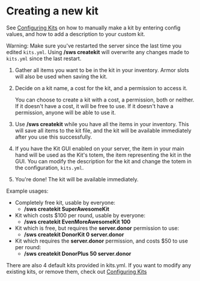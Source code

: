 Creating a new kit
==================

See [Configuring Kits](https://dabo.guru/projects/skywars/configuring-kits) on how to manually make a kit by entering config values, and how to add a description to your custom kit.

Warning: Make sure you've restarted the server since the last time you edited `kits.yml`. Using **/sws createkit** will overwrite any changes made to `kits.yml` since the last restart.

1. Gather all items you want to be in the kit in your inventory. Armor slots will also be used when saving the kit.

2. Decide on a kit name, a cost for the kit, and a permission to access it.

   You can choose to create a kit with a cost, a permission, both or neither. If it doesn't have a cost, it will be free to use. If it doesn't have a permission, anyone will be able to use it.

3. Use **/sws createkit** while you have all the items in your inventory. This will save all items to the kit file, and the kit will be available immediately after you use this successfully.

4. If you have the Kit GUI enabled on your server, the item in your main hand will be used as the Kit's totem, the item representing the kit in the GUI. You can modify the description for the kit and change the totem in the configuration, `kits.yml`.

4. You're done! The kit will be available immediately.

Example usages:

* Completely free kit, usable by everyone:
  * **/sws createkit SuperAwesomeKit**
* Kit which costs $100 per round, usable by everyone:
  * **/sws createkit EvenMoreAwesomeKit 100**
* Kit which is free, but requires the **server.donor** permission to use:
  * **/sws createkit DonorKit 0 server.donor**
* Kit which requires the **server.donor** permission, and costs $50 to use per round:
  * **/sws createkit DonorPlus 50 server.donor**


There are also 4 default kits provided in kits.yml. If you want to modify any existing kits, or remove them, check out [Configuring Kits](https://dabo.guru/projects/skywars/configuring-kits)
